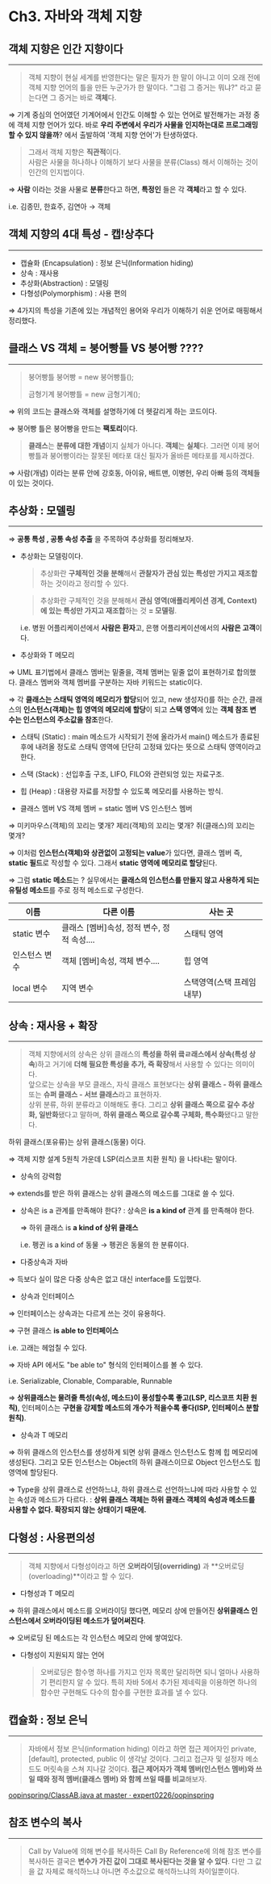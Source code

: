 # Ch3. 자바와 객체 지향


## 객체 지향은 인간 지향이다
  
---  

> 객체 지향이 현실 세계를 반영한다는 말은 필자가 한 말이 아니고 이미 오래 전에 객체 지향 언어의 틀을 만든 누군가가 한 말이다. "그럼 그 증거는 뭐냐?" 라고 묻는다면 그 증거는 바로 **객체**다.
>

⇒ 기계 중심의 언어였던 기계어에서 인간도 이해할 수 있는 언어로 발전해가는 과정 중에 객체 지향 언어가 있다. 바로 **우리 주변에서 우리가 사물을 인지하는대로 프로그래밍 할 수 있지 않을까**? 에서 출발하여 '객체 지향 언어'가 탄생하였다.

> 그래서 객체 지향은 **직관적**이다.  
사람은 사물을 하나하나 이해하기 보다 사물을 분류(Class) 해서 이해하는 것이 인간의 인지법이다.
>

⇒ **사람** 이라는 것을 사물로 **분류**한다고 하면, **특정인** 들은 각 **객체**라고 할 수 있다.

i.e. 김종민, 한효주, 김연아 → 객체

## 객체 지향의 4대 특성 - 캡!상추다
  
---  

- 캡슐화 (Encapsulation) : 정보 은닉(Information hiding)
- 상속 : 재사용
- 추상화(Abstraction) : 모델링
- 다형성(Polymorphism) : 사용 편의

⇒ 4가지의 특성을 기존에 있는 개념적인 용어와 우리가 이해하기 쉬운 언어로 매핑해서 정리했다.

## 클래스 VS 객체 = 붕어빵틀 VS 붕어빵 ????
  
---  

> 붕어빵틀 붕어빵 = new 붕어빵틀();
>
> 금형기계 붕어빵틀 = new 금형기계();


⇒ 위의 코드는 클래스와 객체를 설명하기에 더 헷갈리게 하는 코드이다.

⇒ 붕어빵 틀은 붕어빵을 만드는 **팩토리**이다.

> **클래스**는 **분류에 대한 개념**이지 실체가 아니다. **객체**는 **실체**다. 그러면 이제 붕어빵틀과 붕어빵이라는 잘못된 메타포 대신 필자가 올바른 메타포를 제시하겠다.
>

⇒ 사람(개념) 이라는 분류 안에 강호동, 아이유, 배트맨, 이병헌, 우리 아빠 등의 객체들이 있는 것이다.

## 추상화 : 모델링
  
---  

⇒ **공통 특성 , 공통 속성 추출** 을 주목하여 추상화를 정리해보자.

- 추상화는 모델링이다.

  > 추상화란 **구체적인 것을 분해**해서 **관찰자가 관심 있는 특성만 가지고 재조합**하는 것이라고 정리할 수 있다.
  >

  > 추상화란 구체적인 것을 분해해서 **관심 영역(애플리케이션 경계, Context) 에 있는 특성만 가지고 재조합**하는 것 **= 모델링**.
  >

  i.e. 병원 어플리케이션에서 **사람은 환자**고, 은행 어플리케이션에서의 **사람은 고객**이다.


- 추상화와 T 메모리

⇒ UML 표기법에서 클래스 멤버는 밑줄을, 객체 멤버는 밑줄 없이 표현하기로 합의했다. 클래스 멤버와 객체 멤버를 구분하는 자바 키워드는 static이다.

⇒ 각 **클래스는 스태틱 영역의 메모리가 할당**되어 있고, new 생성자()를 하는 순간, 클래스의 **인스턴스(객체)는 힙 영역의 메모리에 할당**이 되고 **스택 영역**에 있는 **객체 참조 변수는 인스턴스의 주소값을 참조**한다.

- 스태틱 (Static) : main 메소드가 시작되기 전에 올라가서 main() 메소드가 종료된 후에 내려올 정도로 스태틱 영역에 단단히 고정돼 있다는 뜻으로 스태틱 영역이라고 한다.
- 스택 (Stack) : 선입후출 구조, LIFO, FILO와 관련되엉 있는 자료구조.
- 힙 (Heap) : 대용량 자료를 저장할 수 있도록 메모리를 사용하는 방식.


- 클래스 멤버 VS 객체 멤버 = static 멤버 VS 인스턴스 멤버

⇒ 미키마우스(객체)의 꼬리는 몇개? 제리(객체)의 꼬리는 몇개? 쥐(클래스)의 꼬리는 몇개?

⇒ 이처럼 **인스턴스(객체)와 상관없이 고정되는 value**가 있다면, 클래스 멤버 즉, **static 필드**로 작성할 수 있다. 그래서 **static 영역에 메모리로 할당**된다.

⇒ 그럼 **static 메소드**는 ? 실무에서는 **클래스의 인스턴스를 만들지 않고 사용하게 되는 유틸성 메소드**를 주로 정적 메소드로 구성한다.

이름 | 다른 이름 | 사는 곳
  ----- | ----------| --------
static 변수 | 클래스 [멤버]속성, 정적 변수, 정적 속성....| 스태틱 영역
인스턴스 변수 | 객체 [멤버]속성, 객체 변수.... | 힙 영역
local 변수 | 지역 변수 | 스택영역(스택 프레임 내부)


## 상속 : 재사용 + 확장
  
---  

> 객체 지향에서의 상속은 상위 클래스의 **특성을 하위 킄ㄹ래스에서 상속(특성 상속**)하고 거기에 **더해 필요한 특성을 추가, 즉 확장**해서 사용할 수 있다는 의미이다.  
앞으로는 상속을 부모 클래스, 자식 클래스 표현보다는 **상위 클래스 - 하위 클래스** 또는 **슈퍼 클래스 - 서브 클래스**라고 표현하자.  
상위 분류, 하위 분류라고 이해해도 좋다. 그리고 **상위 클래스 쪽으로 갈수 추상화, 일반화**됐다고 말하며, **하위 클래스 쪽으로 갈수록 구체화, 특수화**됐다고 말한다.
>

하위 클래스(포유류)는 상위 클래스(동물) 이다.

⇒ 객체 지향 설계 5원칙 가운데 LSP(리스코프 치환 원칙) 을 나타내는 말이다.

- 상속의 강력함

⇒ extends를 받은 하위 클래스는 상위 클래스의 메소드를 그대로 쓸 수 있다.

- 상속은 is a 관계를 만족해야 한다? : 상속은 **is a kind of** 관계 를 만족해야 한다.

  ⇒ 하위 클래스 is **a kind of 상위 클래스**

  i.e. 펭귄 is a kind of 동물 → 펭귄은 동물의 한 분류이다.

- 다중상속과 자바

⇒ 득보다 실이 많은 다중 상속은 없고 대신 interface를 도입했다.

- 상속과 인터페이스

⇒ 인터페이스는 상속과는 다르게 쓰는 것이 유용하다.

⇒ 구현 클래스 **is able to 인터페이스**

i.e. 고래는 헤엄칠 수 있다.

⇒ 자바 API 에서도 "be able to" 형식의 인터페이스를 볼 수 있다.

i.e. Serializable, Clonable, Comparable, Runnable

⇒ **상위클래스는 물려줄 특성(속성, 메소드)이 풍성할수록 좋고(LSP, 리스코프 치환 원칙)**, 인터페이스는 **구현을 강제할 메소드의 개수가 적을수록 좋다(ISP, 인터페이스 분할 원칙)**.

- 상속과 T 메모리

⇒ 하위 클래스의 인스턴스를 생성하게 되면 상위 클래스 인스턴스도 함께 힙 메모리에 생성된다. 그리고 모든 인스턴스는 Object의 하위 클래스이므로 Object 인스턴스도 힙 영역에 할당된다.

⇒ Type을 상위 클래스로 선언하느냐, 하위 클래스로 선언하느냐에 따라 사용할 수 있는 속성과 메소드가 다르다. : **상위 클래스 객체는 하위 클래스 객체의 속성과 메소드를 사용할 수 없다. 확장되지 않는 상태이기 때문에.**


## 다형성 : 사용편의성
  
---  

> 객체 지향에서 다형성이라고 하면 **오버라이딩(overriding)** 과 **오버로딩(overloading)**이라고 할 수 있다.
>
- 다형성과 T 메모리

⇒ 하위 클래스에서 메소드를 오버라이딩 했다면, 메모리 상에 만들어진 **상위클래스 인스턴스에서 오버라이딩된 메소드가 덮어써진다**.

⇒ 오버로딩 된 메소드는 각 인스턴스 메모리 안에 쌓여있다.

- 다형성이 지원되지 않는 언어

  > 오버로딩은 함수명 하나를 가지고 인자 목록만 달리하면 되니 얼마나 사용하기 편리한지 알 수 있다. 특히 자바 5에서 추가된 제네릭을 이용하면 하나의 함수만 구현해도 다수의 함수를 구현한 효과를 낼 수 있다.
>


## 캡슐화 : 정보 은닉
  
---  

> 자바에서 정보 은닉(information hiding) 이라고 하면 접근 제어자인 private, [default], protected, public 이 생각날 것이다. 그리고 접근자 및 설정자 메소드도 머릿속을 스쳐 지나갈 것이다. **접근 제어자가 객체 멤버(인스턴스 멤버)와 쓰일 때와 정적 멤버(클래스 멤버) 와 함께 쓰일 때를 비교**해보자.
>

[oopinspring/ClassAB.java at master · expert0226/oopinspring](https://github.com/expert0226/oopinspring/blob/master/workspace_springjava/Chap03/src/encapsulation01/packageTwo/ClassAB.java)

## 참조 변수의 복사
  
---  

> Call by Value에 의해 변수를 복사하든 Call By Reference에 의해 참조 변수를 복사하든 결국은 **변수가 가진 값이 그대로 복사된다는 것을 알 수 있다**. 다만 그 값을 값 자체로 해석하느냐 아니면 주소값으로 해석하느냐의 차이일뿐이다.
>
